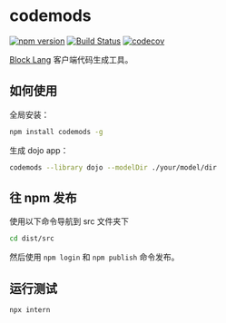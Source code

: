 # codemods

[![npm version](https://badge.fury.io/js/codemods.svg)](https://badge.fury.io/js/codemods)
[![Build Status](https://travis-ci.org/blocklang/codemods.svg?branch=master)](https://travis-ci.org/blocklang/codemods)
[![codecov](https://codecov.io/gh/blocklang/codemods/branch/master/graph/badge.svg)](https://codecov.io/gh/blocklang/codemods)

[Block Lang](https://blocklang.com) 客户端代码生成工具。

## 如何使用

全局安装：

```sh
npm install codemods -g
```

生成 dojo app：

```sh
codemods --library dojo --modelDir ./your/model/dir
```

## 往 npm 发布

使用以下命令导航到 src 文件夹下

```sh
cd dist/src
```

然后使用 `npm login` 和 `npm publish` 命令发布。

## 运行测试

```sh
npx intern
```
